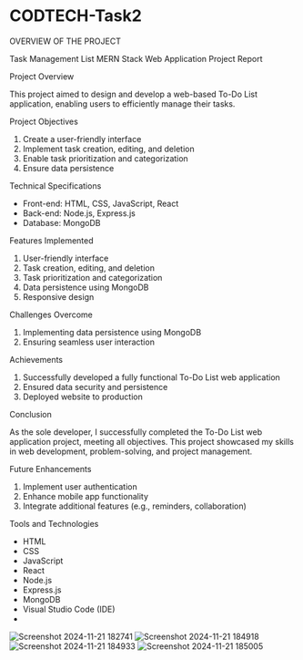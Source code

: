 # CODTECH-Task2 
OVERVIEW OF THE PROJECT  

Task Management List MERN Stack Web Application Project Report

Project Overview

This project aimed to design and develop a web-based To-Do List application, enabling users to efficiently manage their tasks.

Project Objectives

1. Create a user-friendly interface
2. Implement task creation, editing, and deletion
3. Enable task prioritization and categorization
4. Ensure data persistence

Technical Specifications

- Front-end: HTML, CSS, JavaScript, React
- Back-end: Node.js, Express.js
- Database: MongoDB

Features Implemented

1. User-friendly interface
2. Task creation, editing, and deletion
3. Task prioritization and categorization
4. Data persistence using MongoDB
5. Responsive design

Challenges Overcome

1. Implementing data persistence using MongoDB
2. Ensuring seamless user interaction

Achievements

1. Successfully developed a fully functional To-Do List web application
2. Ensured data security and persistence
3. Deployed website to production

Conclusion

As the sole developer, I successfully completed the To-Do List web application project, meeting all objectives. This project showcased my skills in web development, problem-solving, and project management.

Future Enhancements

1. Implement user authentication
2. Enhance mobile app functionality
3. Integrate additional features (e.g., reminders, collaboration)

Tools and Technologies

- HTML
- CSS
- JavaScript
- React
- Node.js
- Express.js
- MongoDB
- Visual Studio Code (IDE)
- 
![Screenshot 2024-11-21 182741](https://github.com/user-attachments/assets/0c3f5187-dfd8-42e6-b946-842c169f1b5d)
![Screenshot 2024-11-21 184918](https://github.com/user-attachments/assets/5710d34e-c4fd-45f2-a6ec-583623b482fc)
![Screenshot 2024-11-21 184933](https://github.com/user-attachments/assets/0ba03133-19ea-4953-a44e-cf12c97c8b7e)
![Screenshot 2024-11-21 185005](https://github.com/user-attachments/assets/a687fcb6-6dee-46a9-9cfa-cc4fb4c78e50)

